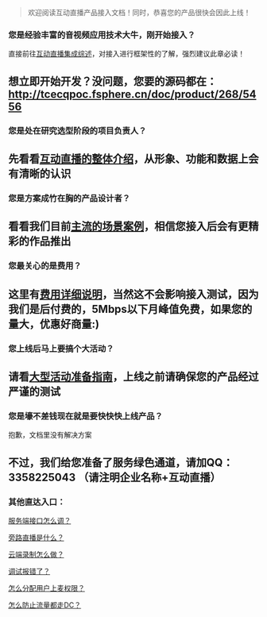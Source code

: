  >欢迎阅读互动直播产品接入文档！同时，恭喜您的产品很快会因此上线！


### 您是经验丰富的音视频应用技术大牛，刚开始接入？
直接前往[互动直播集成综述](http://tcecqpoc.fsphere.cn/doc/product/268/4909)，对接入进行框架性的了解，强烈建议此章必读！

想立即开始开发？没问题，您要的源码都在：http://tcecqpoc.fsphere.cn/doc/product/268/5456
</br>
--
### 您是处在研究选型阶段的项目负责人？
先看看[互动直播的整体介绍](http://tcecqpoc.fsphere.cn/doc/product/268/3158)，从形象、功能和数据上会有清晰的认识
</br>
--
### 您是方案成竹在胸的产品设计者？
看看我们目前[主流的场景案例](http://tcecqpoc.fsphere.cn/doc/product/268/3160)，相信您接入后会有更精彩的作品推出
</br>
--
### 您最关心的是费用？
这里有[费用详细说明](http://tcecqpoc.fsphere.cn/doc/product/268/5127)，当然这不会影响接入测试，因为我们是后付费的，5Mbps以下月峰值免费，如果您的量大，优惠好商量:)
</br>
--
### 您上线后马上要搞个大活动？
请看[大型活动准备指南](http://tcecqpoc.fsphere.cn/doc/product/268/4557)，上线之前请确保您的产品经过严谨的测试
</br>
--
### 您是壕不差钱现在就是要快快快上线产品？
抱歉，文档里没有解决方案

不过，我们给您准备了服务绿色通道，请加QQ：3358225043 （请注明企业名称+互动直播）
</br>
--
### 其他直达入口：

[服务端接口怎么调？](http://tcecqpoc.fsphere.cn/doc/product/268/3598)

[旁路直播是什么？](http://tcecqpoc.fsphere.cn/doc/product/268/4548#.E6.97.81.E8.B7.AF.E7.9B.B4.E6.92.AD)

[云端录制怎么做？](http://tcecqpoc.fsphere.cn/doc/product/268/3218)

[调试报错了？](http://tcecqpoc.fsphere.cn/doc/product/268/3223)

[怎么分配用户上麦权限？](http://tcecqpoc.fsphere.cn/doc/product/268/3281)

[怎么防止流量都走DC？](http://tcecqpoc.fsphere.cn/doc/product/268/3227)
